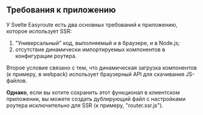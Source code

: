## Требования к приложению

У Svelte Easyroute есть два основных требований к приложению,
которое использует SSR:
1. "Универсальный" код, выполняемый и в браузере, и в Node.js;
2. отсутствие динамически импортируемых компонентов в 
конфигурации роутера.

Второе условие связано с тем, что динамическая загрузка 
компонентов (к примеру, в webpack) использует браузерный 
API для скачивания JS-файлов. 

**Однако**, если вы хотите сохранить этот функционал в 
клиентском приложении, вы можете создать дублирующий 
файл с настройками роутера исключительно для SSR (к примеру,
"router.ssr.js"). 